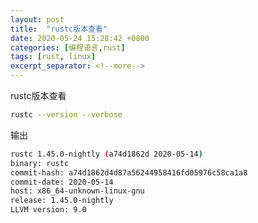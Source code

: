 ```yaml
---
layout: post
title:  "rustc版本查看"
date: 2020-05-24 15:28:42 +0800
categories: [编程语言,rust]
tags: [rust, linux]
excerpt_separator: <!--more-->
---
```

rustc版本查看
<!--more-->

```bash
rustc --version --verbose
```

输出
```bash
rustc 1.45.0-nightly (a74d1862d 2020-05-14)
binary: rustc
commit-hash: a74d1862d4d87a56244958416fd05976c58ca1a8
commit-date: 2020-05-14
host: x86_64-unknown-linux-gnu
release: 1.45.0-nightly
LLVM version: 9.0
```